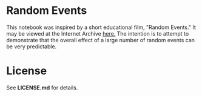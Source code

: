# Random Events

This notebook was inspired by a short educational film, "Random Events." It may be viewed at the Internet Archive [here.](https://archive.org/details/RandomEvents) The intention is to attempt to demonstrate that the overall effect of a large number of random events can be very predictable.

# License

See **LICENSE.md** for details.
